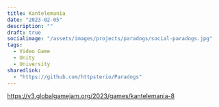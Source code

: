```yaml
---
title: Kantelemania
date: "2023-02-05"
description: ""
draft: true
socialimage: "/assets/images/projects/paradogs/social-paradogs.jpg"
tags:
  - Video Game
  - Unity
  - University
sharedlink: 
  - "https://github.com/httpsterio/Paradogs"
---
```


https://v3.globalgamejam.org/2023/games/kantelemania-8

